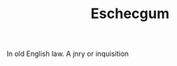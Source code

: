 ---
title: Eschecgum
letter: E
permalink: "/definitions/bld-eschecgum.html"
body: In old English law. A jnry or inquisition
published_at: '2018-07-07'
source: Black's Law Dictionary 2nd Ed (1910)
layout: post
---